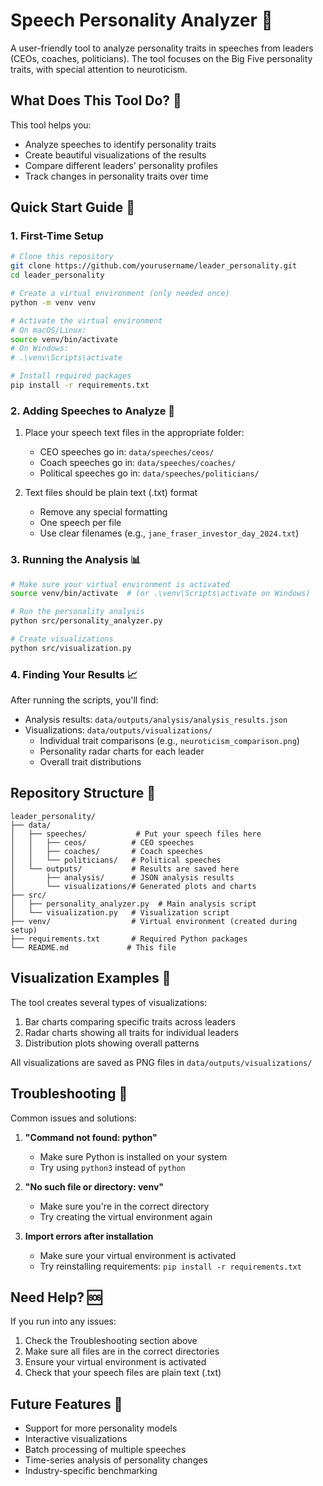 # Speech Personality Analyzer 🎯

A user-friendly tool to analyze personality traits in speeches from leaders (CEOs, coaches, politicians). The tool focuses on the Big Five personality traits, with special attention to neuroticism.

## What Does This Tool Do? 🤔

This tool helps you:
- Analyze speeches to identify personality traits
- Create beautiful visualizations of the results
- Compare different leaders' personality profiles
- Track changes in personality traits over time

## Quick Start Guide 🚀

### 1. First-Time Setup

```bash
# Clone this repository
git clone https://github.com/yourusername/leader_personality.git
cd leader_personality

# Create a virtual environment (only needed once)
python -m venv venv

# Activate the virtual environment
# On macOS/Linux:
source venv/bin/activate
# On Windows:
# .\venv\Scripts\activate

# Install required packages
pip install -r requirements.txt
```

### 2. Adding Speeches to Analyze 📝

1. Place your speech text files in the appropriate folder:
   - CEO speeches go in: `data/speeches/ceos/`
   - Coach speeches go in: `data/speeches/coaches/`
   - Political speeches go in: `data/speeches/politicians/`

2. Text files should be plain text (.txt) format
   - Remove any special formatting
   - One speech per file
   - Use clear filenames (e.g., `jane_fraser_investor_day_2024.txt`)

### 3. Running the Analysis 📊

```bash
# Make sure your virtual environment is activated
source venv/bin/activate  # (or .\venv\Scripts\activate on Windows)

# Run the personality analysis
python src/personality_analyzer.py

# Create visualizations
python src/visualization.py
```

### 4. Finding Your Results 📈

After running the scripts, you'll find:
- Analysis results: `data/outputs/analysis/analysis_results.json`
- Visualizations: `data/outputs/visualizations/`
  - Individual trait comparisons (e.g., `neuroticism_comparison.png`)
  - Personality radar charts for each leader
  - Overall trait distributions

## Repository Structure 📁

```
leader_personality/
├── data/
│   ├── speeches/           # Put your speech files here
│   │   ├── ceos/          # CEO speeches
│   │   ├── coaches/       # Coach speeches
│   │   └── politicians/   # Political speeches
│   └── outputs/           # Results are saved here
│       ├── analysis/      # JSON analysis results
│       └── visualizations/# Generated plots and charts
├── src/
│   ├── personality_analyzer.py  # Main analysis script
│   └── visualization.py   # Visualization script
├── venv/                  # Virtual environment (created during setup)
├── requirements.txt       # Required Python packages
└── README.md             # This file
```

## Visualization Examples 🎨

The tool creates several types of visualizations:
1. Bar charts comparing specific traits across leaders
2. Radar charts showing all traits for individual leaders
3. Distribution plots showing overall patterns

All visualizations are saved as PNG files in `data/outputs/visualizations/`

## Troubleshooting 🔧

Common issues and solutions:

1. **"Command not found: python"**
   - Make sure Python is installed on your system
   - Try using `python3` instead of `python`

2. **"No such file or directory: venv"**
   - Make sure you're in the correct directory
   - Try creating the virtual environment again

3. **Import errors after installation**
   - Make sure your virtual environment is activated
   - Try reinstalling requirements: `pip install -r requirements.txt`

## Need Help? 🆘

If you run into any issues:
1. Check the Troubleshooting section above
2. Make sure all files are in the correct directories
3. Ensure your virtual environment is activated
4. Check that your speech files are plain text (.txt)

## Future Features 🔮

- Support for more personality models
- Interactive visualizations
- Batch processing of multiple speeches
- Time-series analysis of personality changes
- Industry-specific benchmarking